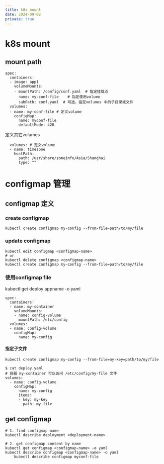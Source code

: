 ```yaml
---
title: k8s mount
date: 2024-09-02
private: true
---
```

# k8s mount

## mount path
    spec:
      containers:
      - image: app1
        volumeMounts:
        - mountPath: /config/conf.yaml  # 指定挂载点
          name: my-conf-file    # 指定使用volume
          subPath: conf.yaml  # 可选，指定volumes 中的子目录或文件
      volumes: 
      - name: my-conf-file # 定义volume
        configMap:
          name: myconf-file
          defaultMode: 420

定义其它volumes 

      volumes: # 定义volume
      - name: timezone
        hostPath:
          path: /usr/share/zoneinfo/Asia/Shanghai
          type: ""

# configmap 管理
## configmap 定义
### create configmap
    kubectl create configmap my-config --from-file=path/to/my/file

### update configmap
    kubectl edit configmap <configmap-name>
    # or
    kubectl delete configmap <configmap-name>
    kubectl create configmap my-config --from-file=path/to/my/file

### 使用configmap file
kubectl get deploy appname -o yaml

    spec:
      containers:
      - name: my-container
        volumeMounts:
        - name: config-volume
          mountPath: /etc/config
      volumes:
      - name: config-volume
        configMap:
          name: my-config

#### 指定子文件
    kubectl create configmap my-config --from-file=my-key=path/to/my/file

    $ cat deploy.yaml
    # 容器 my-container 可以访问 /etc/config/my-file 文件
    volumes:
      - name: config-volume
        configMap:
          name: my-config
          items:
          - key: my-key
            path: my-file

## get configmap

    # 1. find configmap name
    kubectl describe deployment <deployment-name>

    # 2. get configmap content by name
    kubectl get configmap <configmap-name> -o yaml
    kubectl describe configmap <configmap-name> -o yaml
        kubectl describe configmap myconf-file
